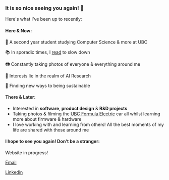 ### It is so nice seeing you again! 👋

Here's what I've been up to recently: 

#### Here & Now: 

:school_satchel: A second year student studying Computer Science & more at UBC

:books: In sporadic times, I [read](https://parallel-telephone-ee8.notion.site/fa81dd23c210421cbb732a73c72b633d?v=7d7ba9731ccb4d7da71a681554cd237a) to slow down

:camera: Constantly taking photos of everyone & everything around me

:microscope: Interests lie in the realm of AI Research

:herb: Finding new ways to being sustainable


#### There & Later:
* Interested in **software**, **product design** & **R&D projects** 
* Taking photos & filming the [UBC Formula Electric](https://www.ubcformulaelectric.com/) car all whilst learning more about firmware & hardware
* I love working with and learning from others! All the best moments of my life are shared with those around me

#### I hope to see you again! Don't be a stranger:

Website in progress!

[Email](mailto:leahhmfernandez@gmail.com)

[Linkedin](https://www.linkedin.com/in/leah-fernandez-120045198/)
